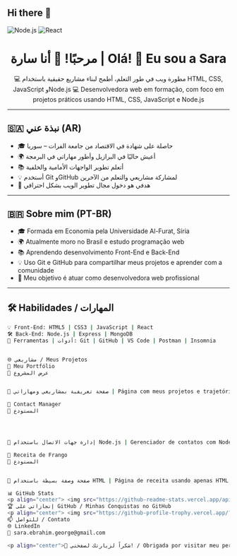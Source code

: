 ## Hi there 👋

![Node.js](https://img.shields.io/badge/node.js-18.15.0-green?logo=node.js&style=flat-square)
![React](https://img.shields.io/badge/react-18.2.0-blue?logo=react&style=flat-square)

<h1 align="center">مرحبًا! 👋 أنا سارة | Olá! 👋 Eu sou a Sara</h1>

<p align="center">
💻 مطورة ويب في طور التعلم، أطمح لبناء مشاريع حقيقية باستخدام HTML, CSS, JavaScript وNode.js  
💻 Desenvolvedora web em formação, com foco em projetos práticos usando HTML, CSS, JavaScript e Node.js
</p>

---

## 🇸🇦 نبذة عني (AR)

- 🎓 حاصلة على شهادة في الاقتصاد من جامعة الفرات – سوريا  
- 🌍 أعيش حاليًا في البرازيل وأطور مهاراتي في البرمجة  
- 📚 أتعلم تطوير الواجهات الأمامية والخلفية  
- 💡 أستخدم Git وGitHub لمشاركة مشاريعي والتعلم من الآخرين  
- 🎯 هدفي هو دخول مجال تطوير الويب بشكل احترافي

---

## 🇧🇷 Sobre mim (PT-BR)

- 🎓 Formada em Economia pela Universidade Al-Furat, Síria  
- 🌍 Atualmente moro no Brasil e estudo programação web  
- 📚 Aprendendo desenvolvimento Front-End e Back-End  
- 💡 Uso Git e GitHub para compartilhar meus projetos e aprender com a comunidade  
- 🎯 Meu objetivo é atuar como desenvolvedora web profissional

---

## 🛠️ Habilidades / المهارات

```bash
💡 Front-End: HTML5 | CSS3 | JavaScript | React  
🛠️ Back-End: Node.js | Express | MongoDB  
🔧 Ferramentas | أدوات: Git | GitHub | VS Code | Postman | Insomnia


🌐 مشاريعي / Meus Projetos
🧩 Meu Portfólio
🔗 عرض المشروع


📄 صفحة تعريفية بمشاريعي ومهاراتي | Página com meus projetos e trajetória

📇 Contact Manager
🔗 المستودع




📄 إدارة جهات الاتصال باستخدام Node.js | Gerenciador de contatos com Node.js

🍗 Receita de Frango
🔗 المستودع


📄 صفحة وصفة بسيطة باستخدام HTML | Página de receita usando apenas HTML

📊 GitHub Stats
<p align="center"> <img src="https://github-readme-stats.vercel.app/api?username=Sara-source01&show_icons=true&theme=tokyonight" alt="Estatísticas do GitHub" /> </p>
🏆 إنجازاتي على GitHub / Minhas Conquistas no GitHub
<p align="center"> <img src="https://github-profile-trophy.vercel.app/?username=Sara-source01&theme=flat" alt="GitHub Trophies" /> </p>
📫 للتواصل / Contato
🌐 LinkedIn
📧 sara.ebrahim.george@gmail.com

<p align="center">🌟 شكراً لزيارتك لصفحتي! / Obrigada por visitar meu perfil! 🌟</p> ```
